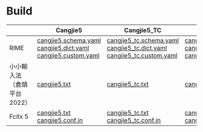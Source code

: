 # Build

||Cangjie5|Cangjie5_TC|Cangjie5_HK|Cangjie5_SC|
|-|-|-|-|-|
|RIME|[cangjie5.schema.yaml](https://raw.githubusercontent.com/Jackchows/Cangjie5/dev/build/rime/%E4%B8%80%E8%88%AC%E6%8E%92%E5%BA%8F/cangjie5.schema.yaml)<br />[cangjie5.dict.yaml](https://raw.githubusercontent.com/Jackchows/Cangjie5/dev/build/rime/%E4%B8%80%E8%88%AC%E6%8E%92%E5%BA%8F/cangjie5.dict.yaml)<br />[cangjie5.custom.yaml](https://raw.githubusercontent.com/Jackchows/Cangjie5/dev/build/rime/%E4%B8%80%E8%88%AC%E6%8E%92%E5%BA%8F/cangjie5.custom.yaml)|[cangjie5_tc.schema.yaml](https://raw.githubusercontent.com/Jackchows/Cangjie5/dev/build/rime/%E5%82%B3%E7%B5%B1%E6%BC%A2%E5%AD%97%E5%84%AA%E5%85%88%EF%BC%88%E5%81%8F%E5%A5%BD%E5%8F%B0%E7%81%A3%E7%94%A8%E5%AD%97%E7%BF%92%E6%85%A3%EF%BC%89/cangjie5_tc.schema.yaml)<br />[cangjie5_tc.dict.yaml](https://raw.githubusercontent.com/Jackchows/Cangjie5/dev/build/rime/%E5%82%B3%E7%B5%B1%E6%BC%A2%E5%AD%97%E5%84%AA%E5%85%88%EF%BC%88%E5%81%8F%E5%A5%BD%E5%8F%B0%E7%81%A3%E7%94%A8%E5%AD%97%E7%BF%92%E6%85%A3%EF%BC%89/cangjie5_tc.dict.yaml)<br />[cangjie5_tc.custom.yaml](https://raw.githubusercontent.com/Jackchows/Cangjie5/dev/build/rime/%E5%82%B3%E7%B5%B1%E6%BC%A2%E5%AD%97%E5%84%AA%E5%85%88%EF%BC%88%E5%81%8F%E5%A5%BD%E5%8F%B0%E7%81%A3%E7%94%A8%E5%AD%97%E7%BF%92%E6%85%A3%EF%BC%89/cangjie5_tc.custom.yaml)|[cangjie5_hk.schema.yaml](https://raw.githubusercontent.com/Jackchows/Cangjie5/dev/build/rime/%E5%82%B3%E7%B5%B1%E6%BC%A2%E5%AD%97%E5%84%AA%E5%85%88%EF%BC%88%E5%81%8F%E5%A5%BD%E9%A6%99%E6%B8%AF%E7%94%A8%E5%AD%97%E7%BF%92%E6%85%A3%EF%BC%89/cangjie5_hk.schema.yaml)<br />[cangjie5_hk.dict.yaml](https://raw.githubusercontent.com/Jackchows/Cangjie5/dev/build/rime/%E5%82%B3%E7%B5%B1%E6%BC%A2%E5%AD%97%E5%84%AA%E5%85%88%EF%BC%88%E5%81%8F%E5%A5%BD%E9%A6%99%E6%B8%AF%E7%94%A8%E5%AD%97%E7%BF%92%E6%85%A3%EF%BC%89/cangjie5_hk.dict.yaml)<br />[cangjie5_hk.custom.yaml](https://raw.githubusercontent.com/Jackchows/Cangjie5/dev/build/rime/%E5%82%B3%E7%B5%B1%E6%BC%A2%E5%AD%97%E5%84%AA%E5%85%88%EF%BC%88%E5%81%8F%E5%A5%BD%E9%A6%99%E6%B8%AF%E7%94%A8%E5%AD%97%E7%BF%92%E6%85%A3%EF%BC%89/cangjie5_hk.custom.yaml)|[cangjie5_sc.schema.yaml](https://raw.githubusercontent.com/Jackchows/Cangjie5/dev/build/rime/%E7%B0%A1%E5%8C%96%E5%AD%97%E5%84%AA%E5%85%88/cangjie5_sc.schema.yaml)<br />[cangjie5_sc.dict.yaml](https://raw.githubusercontent.com/Jackchows/Cangjie5/dev/build/rime/%E7%B0%A1%E5%8C%96%E5%AD%97%E5%84%AA%E5%85%88/cangjie5_sc.dict.yaml)<br />[cangjie5_sc.custom.yaml](https://raw.githubusercontent.com/Jackchows/Cangjie5/dev/build/rime/%E7%B0%A1%E5%8C%96%E5%AD%97%E5%84%AA%E5%85%88/cangjie5_sc.custom.yaml)|
|小小輸入法（倉頡平台 2022）|[cangjie5.txt](https://raw.githubusercontent.com/Jackchows/Cangjie5/dev/build/yong/%E4%B8%80%E8%88%AC%E6%8E%92%E5%BA%8F/cangjie5.txt)|[cangjie5_tc.txt](https://raw.githubusercontent.com/Jackchows/Cangjie5/dev/build/yong/%E5%82%B3%E7%B5%B1%E6%BC%A2%E5%AD%97%E5%84%AA%E5%85%88%EF%BC%88%E5%81%8F%E5%A5%BD%E5%8F%B0%E7%81%A3%E7%94%A8%E5%AD%97%E7%BF%92%E6%85%A3%EF%BC%89/cangjie5_tc.txt)|[cangjie5_hk.txt](https://raw.githubusercontent.com/Jackchows/Cangjie5/dev/build/yong/%E5%82%B3%E7%B5%B1%E6%BC%A2%E5%AD%97%E5%84%AA%E5%85%88%EF%BC%88%E5%81%8F%E5%A5%BD%E9%A6%99%E6%B8%AF%E7%94%A8%E5%AD%97%E7%BF%92%E6%85%A3%EF%BC%89/cangjie5_hk.txt)|[cangjie5_sc.txt](https://raw.githubusercontent.com/Jackchows/Cangjie5/dev/build/yong/%E7%B0%A1%E5%8C%96%E5%AD%97%E5%84%AA%E5%85%88/cangjie5_sc.txt)|
|Fcitx 5|[cangjie5.txt](https://raw.githubusercontent.com/Jackchows/Cangjie5/dev/build/fcitx/%E4%B8%80%E8%88%AC%E6%8E%92%E5%BA%8F/cangjie5.txt)<br />[cangjie5.conf.in](https://raw.githubusercontent.com/Jackchows/Cangjie5/dev/build/fcitx/%E4%B8%80%E8%88%AC%E6%8E%92%E5%BA%8F/cangjie5.conf.in)|[cangjie5_tc.txt](https://raw.githubusercontent.com/Jackchows/Cangjie5/dev/build/fcitx/%E5%82%B3%E7%B5%B1%E6%BC%A2%E5%AD%97%E5%84%AA%E5%85%88%EF%BC%88%E5%81%8F%E5%A5%BD%E5%8F%B0%E7%81%A3%E7%94%A8%E5%AD%97%E7%BF%92%E6%85%A3%EF%BC%89/cangjie5_tc.txt)<br />[cangjie5_tc.conf.in](https://raw.githubusercontent.com/Jackchows/Cangjie5/dev/build/fcitx/%E5%82%B3%E7%B5%B1%E6%BC%A2%E5%AD%97%E5%84%AA%E5%85%88%EF%BC%88%E5%81%8F%E5%A5%BD%E5%8F%B0%E7%81%A3%E7%94%A8%E5%AD%97%E7%BF%92%E6%85%A3%EF%BC%89/cangjie5_tc.conf.in)|[cangjie5_hk.txt](https://raw.githubusercontent.com/Jackchows/Cangjie5/dev/build/fcitx/%E5%82%B3%E7%B5%B1%E6%BC%A2%E5%AD%97%E5%84%AA%E5%85%88%EF%BC%88%E5%81%8F%E5%A5%BD%E9%A6%99%E6%B8%AF%E7%94%A8%E5%AD%97%E7%BF%92%E6%85%A3%EF%BC%89/cangjie5_hk.txt)<br />[cangjie5_hk.conf.in](https://raw.githubusercontent.com/Jackchows/Cangjie5/dev/build/fcitx/%E5%82%B3%E7%B5%B1%E6%BC%A2%E5%AD%97%E5%84%AA%E5%85%88%EF%BC%88%E5%81%8F%E5%A5%BD%E9%A6%99%E6%B8%AF%E7%94%A8%E5%AD%97%E7%BF%92%E6%85%A3%EF%BC%89/cangjie5_hk.conf.in)|[cangjie5_sc.txt](https://raw.githubusercontent.com/Jackchows/Cangjie5/dev/build/fcitx/%E7%B0%A1%E5%8C%96%E5%AD%97%E5%84%AA%E5%85%88/cangjie5_sc.txt)<br />[cangjie5_sc.conf.in](https://raw.githubusercontent.com/Jackchows/Cangjie5/dev/build/fcitx/%E7%B0%A1%E5%8C%96%E5%AD%97%E5%84%AA%E5%85%88/cangjie5_sc.conf.in)|